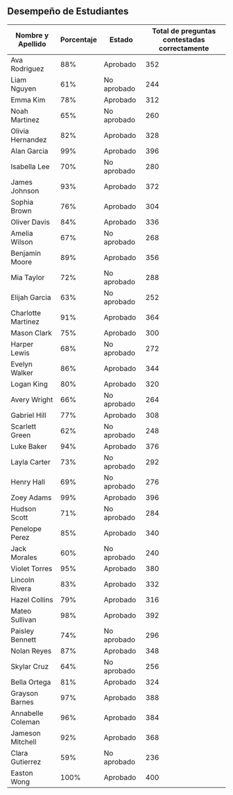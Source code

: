 
</head>
<body>

<h2>Desempeño de Estudiantes</h2>

<table>
  <thead>
    <tr>
      <th>Nombre y Apellido</th>
      <th>Porcentaje</th>
      <th>Estado</th>
      <th>Total de preguntas contestadas correctamente</th>
    </tr>
  </thead>
  <tbody>
    <tr>
      <td>Ava Rodriguez</td>
      <td>88%</td>
      <td>Aprobado</td>
      <td>352</td>
    </tr>
    <tr>
      <td>Liam Nguyen</td>
      <td>61%</td>
      <td>No aprobado</td>
      <td>244</td>
    </tr>
    <tr>
      <td>Emma Kim</td>
      <td>78%</td>
      <td>Aprobado</td>
      <td>312</td>
    </tr>
    <tr>
      <td>Noah Martinez</td>
      <td>65%</td>
      <td>No aprobado</td>
      <td>260</td>
    </tr>
    <tr>
      <td>Olivia Hernandez</td>
      <td>82%</td>
      <td>Aprobado</td>
      <td>328</td>
    </tr>
    <tr>
      <td>Alan Garcia</td>
      <td>99%</td>
      <td>Aprobado</td>
      <td>396</td>
    </tr>
    <tr>
      <td>Isabella Lee</td>
      <td>70%</td>
      <td>No aprobado</td>
      <td>280</td>
    </tr>
    <tr>
      <td>James Johnson</td>
      <td>93%</td>
      <td>Aprobado</td>
      <td>372</td>
    </tr>
    <tr>
      <td>Sophia Brown</td>
      <td>76%</td>
      <td>Aprobado</td>
      <td>304</td>
    </tr>
    <tr>
      <td>Oliver Davis</td>
      <td>84%</td>
      <td>Aprobado</td>
      <td>336</td>
    </tr>
    <tr>
      <td>Amelia Wilson</td>
      <td>67%</td>
      <td>No aprobado</td>
      <td>268</td>
    </tr>
    <tr>
      <td>Benjamin Moore</td>
      <td>89%</td>
      <td>Aprobado</td>
      <td>356</td>
    </tr>
    <tr>
      <td>Mia Taylor</td>
      <td>72%</td>
      <td>No aprobado</td>
      <td>288</td>
    </tr>
    <tr>
      <td>Elijah Garcia</td>
      <td>63%</td>
      <td>No aprobado</td>
      <td>252</td>
    </tr>
    <tr>
      <td>Charlotte Martinez</td>
      <td>91%</td>
      <td>Aprobado</td>
      <td>364</td>
    </tr>
    <tr>
      <td>Mason Clark</td>
      <td>75%</td>
      <td>Aprobado</td>
      <td>300</td>
    </tr>
    <tr>
      <td>Harper Lewis</td>
      <td>68%</td>
      <td>No aprobado</td>
      <td>272</td>
    </tr>
    <tr>
      <td>Evelyn Walker</td>
      <td>86%</td>
      <td>Aprobado</td>
      <td>344</td>
    </tr>
    <tr>
      <td>Logan King</td>
      <td>80%</td>
      <td>Aprobado</td>
      <td>320</td>
    </tr>
    <tr>
      <td>Avery Wright</td>
      <td>66%</td>
      <td>No aprobado</td>
      <td>264</td>
    </tr>
    <tr>
      <td>Gabriel Hill</td>
      <td>77%</td>
      <td>Aprobado</td>
      <td>308</td>
    </tr>
    <tr>
      <td>Scarlett Green</td>
      <td>62%</td>
      <td>No aprobado</td>
      <td>248</td>
    </tr>
    <tr>
      <td>Luke Baker</td>
      <td>94%</td>
      <td>Aprobado</td>
      <td>376</td>
    </tr>
    <tr>
      <td>Layla Carter</td>
      <td>73%</td>
      <td>No aprobado</td>
      <td>292</td>
    </tr>
    <tr>
      <td>Henry Hall</td>
      <td>69%</td>
      <td>No aprobado</td>
      <td>276</td>
    </tr>
    <tr>
      <td>Zoey Adams</td>
      <td>99%</td>
      <td>Aprobado</td>
      <td>396</td>
    </tr>
    <tr>
      <td>Hudson Scott</td>
      <td>71%</td>
      <td>No aprobado</td>
      <td>284</td>
    </tr>
    <tr>
      <td>Penelope Perez</td>
      <td>85%</td>
      <td>Aprobado</td>
      <td>340</td>
    </tr>
    <tr>
      <td>Jack Morales</td>
      <td>60%</td>
      <td>No aprobado</td>
      <td>240</td>
    </tr>
    <tr>
      <td>Violet Torres</td>
      <td>95%</td>
      <td>Aprobado</td>
      <td>380</td>
    </tr>
    <tr>
      <td>Lincoln Rivera</td>
      <td>83%</td>
      <td>Aprobado</td>
      <td>332</td>
    </tr>
    <tr>
      <td>Hazel Collins</td>
      <td>79%</td>
      <td>Aprobado</td>
      <td>316</td>
    </tr>
    <tr>
      <td>Mateo Sullivan</td>
      <td>98%</td>
      <td>Aprobado</td>
      <td>392</td>
    </tr>
    <tr>
      <td>Paisley Bennett</td>
      <td>74%</td>
      <td>No aprobado</td>
      <td>296</td>
    </tr>
    <tr>
      <td>Nolan Reyes</td>
      <td>87%</td>
      <td>Aprobado</td>
      <td>348</td>
    </tr>
    <tr>
      <td>Skylar Cruz</td>
      <td>64%</td>
      <td>No aprobado</td>
      <td>256</td>
    </tr>
    <tr>
      <td>Bella Ortega</td>
      <td>81%</td>
      <td>Aprobado</td>
      <td>324</td>
    </tr>
    <tr>
      <td>Grayson Barnes</td>
      <td>97%</td>
      <td>Aprobado</td>
      <td>388</td>
    </tr>
    <tr>
      <td>Annabelle Coleman</td>
      <td>96%</td>
      <td>Aprobado</td>
      <td>384</td>
    </tr>
    <tr>
      <td>Jameson Mitchell</td>
      <td>92%</td>
      <td>Aprobado</td>
      <td>368</td>
    </tr>
    <tr>
      <td>Clara Gutierrez</td>
      <td>59%</td>
      <td>No aprobado</td>
      <td>236</td>
    </tr>
    <tr>
      <td>Easton Wong</td>
      <td>100%</td>
      <td>Aprobado</td>
      <td>400</td>
    </tr>
    <tr
